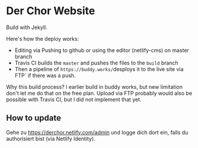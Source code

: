 # Der Chor Website

Build with Jekyll.

Here's how the deploy works:

- Editing via Pushing to github or using the editor (netlify-cms) on master branch
- Travis CI builds the `master` and pushes the files to the `build` branch
- Then a pipeline of `https://buddy.works/`desploys it to the live site via FTP` if there was a push.

Why this build process? I earlier build in buddy works, but new limitation don't let me do that on the free plan. Upload via FTP probably would also be possible with Travis CI, but I did not implement that yet.

## How to update

Gehe zu https://derchor.netlify.com/admin und logge dich dort ein, falls du authorisiert bist (via Netlify Identity).